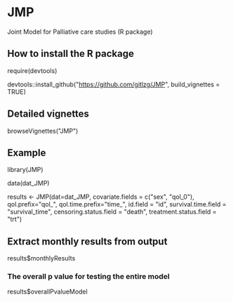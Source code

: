 # JMP
Joint Model for Palliative care studies (R package)


## How to install the R package
require(devtools)

devtools::install_github("https://github.com/gitlzg/JMP", build_vignettes = TRUE)


## Detailed vignettes
browseVignettes("JMP")


## Example
library(JMP)

data(dat_JMP)

results <- JMP(dat=dat_JMP,
covariate.fields = c("sex", "qol_0"),
qol.prefix="qol_", qol.time.prefix="time_",
id.field = "id", survival.time.field = "survival_time",
censoring.status.field = "death", treatment.status.field = "trt")

## Extract monthly results from output
results$monthlyResults
### The overall p value for testing the entire model
results$overallPvalueModel

